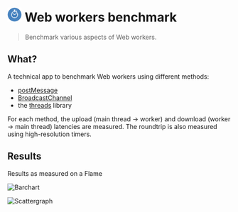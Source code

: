 # ![Web workers benchmark](https://raw.githubusercontent.com/gmarty/latency-web-workers/master/app/img/icons/32.png "Web workers benchmark") Web workers benchmark

> Benchmark various aspects of Web workers.

## What?

A technical app to benchmark Web workers using different methods:

* [postMessage](https://developer.mozilla.org/en-US/docs/Web/API/Worker/postMessage)
* [BroadcastChannel](https://developer.mozilla.org/en-US/docs/Web/API/BroadcastChannel/BroadcastChannel)
* the [threads](https://github.com/gaia-components/threads) library

For each method, the upload (main thread -> worker) and download (worker -> main
thread) latencies are measured. The roundtrip is also measured using
high-resolution timers.

## Results

Results as measured on a Flame

![Barchart](https://rawgit.com/gmarty/latency-web-workers/master/app/img/barchart.svg)

![Scattergraph](https://rawgit.com/gmarty/latency-web-workers/master/app/img/scattergraph.svg)
